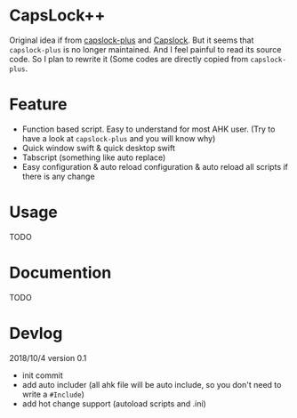 # CapsLock++
Original idea if from [capslock-plus](https://github.com/wo52616111/capslock-plus) and [Capslock](https://github.com/Vonng/Capslock). But it seems that `capslock-plus` is no longer maintained. And I feel painful to read its source code. So I plan to rewrite it (Some codes are directly copied from `capslock-plus`. 
# Feature
- Function based script. Easy to understand for most AHK user. (Try to have a look at `capslock-plus` and you will know why)
- Quick window swift & quick desktop swift
- Tabscript (something like auto replace)
- Easy configuration & auto reload configuration & auto reload all scripts if there is any change
# Usage
TODO
# Documention
TODO

# Devlog
2018/10/4 version 0.1
- init commit
- add auto includer (all ahk file will be auto include, so you don't need to write a `#Include`)
- add hot change support (autoload scripts and .ini)